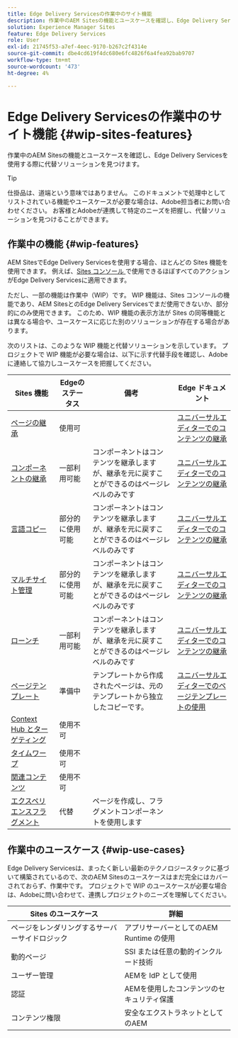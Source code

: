 ```yaml
---
title: Edge Delivery Servicesの作業中のサイト機能
description: 作業中のAEM Sitesの機能とユースケースを確認し、Edge Delivery Servicesを使用する際に代替ソリューションを見つけます。
solution: Experience Manager Sites
feature: Edge Delivery Services
role: User
exl-id: 21745f53-a7ef-4eec-9170-b267c2f4314e
source-git-commit: dbe4cd619f4dc680e6fc4826f6a4fea92bab9707
workflow-type: tm+mt
source-wordcount: '473'
ht-degree: 4%

---
```


# Edge Delivery Servicesの作業中のサイト機能 {#wip-sites-features}

作業中のAEM Sitesの機能とユースケースを確認し、Edge Delivery Servicesを使用する際に代替ソリューションを見つけます。

>[!TIP]
>
>仕掛品は、道端という意味ではありません。 このドキュメントで処理中としてリストされている機能やユースケースが必要な場合は、Adobe担当者にお問い合わせください。 お客様とAdobeが連携して特定のニーズを把握し、代替ソリューションを見つけることができます。

## 作業中の機能 {#wip-features}

AEM SitesでEdge Delivery Servicesを使用する場合、ほとんどの Sites 機能を使用できます。 例えば、[Sites コンソール ](/help/sites-cloud/authoring/sites-console/introduction.md) で使用できるほぼすべてのアクションがEdge Delivery Servicesに適用できます。

ただし、一部の機能は作業中（WIP）です。 WIP 機能は、Sites コンソールの機能であり、AEM SitesとのEdge Delivery Servicesでまだ使用できないか、部分的にのみ使用できます。 このため、WIP 機能の表示方法が Sites の同等機能とは異なる場合や、ユースケースに応じた別のソリューションが存在する場合があります。

次のリストは、このような WIP 機能と代替ソリューションを示しています。 プロジェクトで WIP 機能が必要な場合は、以下に示す代替手段を確認し、Adobeに連絡して協力しユースケースを把握してください。

| Sites 機能 | Edgeのステータス | 備考 | Edge ドキュメント |
|---|---|---|---|
| [ ページの継承 ](/help/sites-cloud/administering/msm-and-translation.md) | 使用可 |  | [ ユニバーサルエディターでのコンテンツの継承 ](/help/sites-cloud/authoring/universal-editor/inheritance.md) |
| [ コンポーネントの継承 ](/help/sites-cloud/administering/msm-and-translation.md) | 一部利用可能 | コンポーネントはコンテンツを継承しますが、継承を元に戻すことができるのはページレベルのみです | [ ユニバーサルエディターでのコンテンツの継承 ](/help/sites-cloud/authoring/universal-editor/inheritance.md) |
| [ 言語コピー ](/help/sites-cloud/administering/translation/overview.md) | 部分的に使用可能 | コンポーネントはコンテンツを継承しますが、継承を元に戻すことができるのはページレベルのみです | [ ユニバーサルエディターでのコンテンツの継承 ](/help/sites-cloud/authoring/universal-editor/inheritance.md) |
| [ マルチサイト管理 ](/help/sites-cloud/administering/msm/overview.md) | 部分的に使用可能 | コンポーネントはコンテンツを継承しますが、継承を元に戻すことができるのはページレベルのみです | [ ユニバーサルエディターでのコンテンツの継承 ](/help/sites-cloud/authoring/universal-editor/inheritance.md) |
| [ローンチ](/help/sites-cloud/authoring/launches/overview.md) | 一部利用可能 | コンポーネントはコンテンツを継承しますが、継承を元に戻すことができるのはページレベルのみです | [ ユニバーサルエディターでのコンテンツの継承 ](/help/sites-cloud/authoring/universal-editor/inheritance.md) |
| [ページテンプレート](/help/sites-cloud/authoring/page-editor/templates.md) | 準備中 | テンプレートから作成されたページは、元のテンプレートから独立したコピーです。 | [ ユニバーサルエディターでのページテンプレートの使用 ](/help/sites-cloud/authoring/universal-editor/templates.md) |
| [Context Hub とターゲティング ](/help/sites-cloud/authoring/personalization/overview.md) | 使用不可 |  |  |
| [タイムワープ](/help/sites-cloud/authoring/launches/preview.md) | 使用不可 |  |  |
| [関連コンテンツ](/help/sites-cloud/authoring/page-editor/editor-side-panel.md#associated-content-browser) | 使用不可 |  |  |
| [エクスペリエンスフラグメント](/help/sites-cloud/authoring/fragments/experience-fragments.md) | 代替 | ページを作成し、フラグメントコンポーネントを使用します |  |

## 作業中のユースケース {#wip-use-cases}

Edge Delivery Servicesは、まったく新しい最新のテクノロジースタックに基づいて構築されているので、次のAEM Sitesのユースケースはまだ完全にはカバーされておらず、作業中です。 プロジェクトで WIP のユースケースが必要な場合は、Adobeに問い合わせて、連携しプロジェクトのニーズを理解してください。

| Sites のユースケース | 詳細 |
|---|---|
| ページをレンダリングするサーバーサイドロジック | アプリサーバーとしてのAEM Runtime の使用 |
| 動的ページ | SSI または任意の動的インクルード技術 |
| ユーザー管理 | AEMを IdP として使用 |
| 認証 | AEMを使用したコンテンツのセキュリティ保護 |
| コンテンツ権限 | 安全なエクストラネットとしてのAEM |
